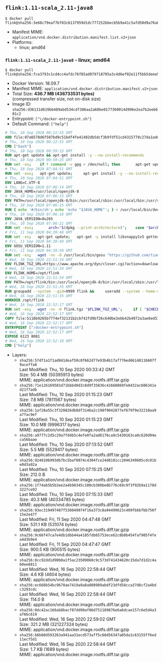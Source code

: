 ## `flink:1.11-scala_2.11-java8`

```console
$ docker pull flink@sha256:3e68c79eaf7bf03c6137959d1dc777252bbecb5b9a41c5afd50d9a76a8813e73
```

-	Manifest MIME: `application/vnd.docker.distribution.manifest.list.v2+json`
-	Platforms:
	-	linux; amd64

### `flink:1.11-scala_2.11-java8` - linux; amd64

```console
$ docker pull flink@sha256:fce3793c1cd4cc4afdc76f85ad079718795a3c4d6ef02e11f5bb5deee57ff878
```

-	Docker Version: 18.09.7
-	Manifest MIME: `application/vnd.docker.distribution.manifest.v2+json`
-	Total Size: **436.7 MB (436733531 bytes)**  
	(compressed transfer size, not on-disk size)
-	Image ID: `sha256:d36131d619bb489abd534cdf386aa2a60be0177360014d996e2ea7b2eeb601c2`
-	Entrypoint: `["\/docker-entrypoint.sh"]`
-	Default Command: `["help"]`

```dockerfile
# Thu, 10 Sep 2020 00:22:55 GMT
ADD file:07a6578d6f507bd9c51bdf4fe41402db5dcf3b9fdf51cd4315778c27da1add39 in / 
# Thu, 10 Sep 2020 00:22:55 GMT
CMD ["bash"]
# Thu, 10 Sep 2020 00:59:15 GMT
RUN apt-get update && apt-get install -y --no-install-recommends 		ca-certificates 		curl 		netbase 		wget 	&& rm -rf /var/lib/apt/lists/*
# Thu, 10 Sep 2020 00:59:25 GMT
RUN set -ex; 	if ! command -v gpg > /dev/null; then 		apt-get update; 		apt-get install -y --no-install-recommends 			gnupg 			dirmngr 		; 		rm -rf /var/lib/apt/lists/*; 	fi
# Thu, 10 Sep 2020 07:04:51 GMT
RUN set -eux; 	apt-get update; 	apt-get install -y --no-install-recommends 		bzip2 		unzip 		xz-utils 				ca-certificates p11-kit 				fontconfig libfreetype6 	; 	rm -rf /var/lib/apt/lists/*
# Thu, 10 Sep 2020 07:04:51 GMT
ENV LANG=C.UTF-8
# Thu, 10 Sep 2020 07:06:14 GMT
ENV JAVA_HOME=/usr/local/openjdk-8
# Thu, 10 Sep 2020 07:06:15 GMT
ENV PATH=/usr/local/openjdk-8/bin:/usr/local/sbin:/usr/local/bin:/usr/sbin:/usr/bin:/sbin:/bin
# Thu, 10 Sep 2020 07:06:15 GMT
RUN { echo '#/bin/sh'; echo 'echo "$JAVA_HOME"'; } > /usr/local/bin/docker-java-home && chmod +x /usr/local/bin/docker-java-home && [ "$JAVA_HOME" = "$(docker-java-home)" ]
# Thu, 10 Sep 2020 07:06:16 GMT
ENV JAVA_VERSION=8u265
# Thu, 10 Sep 2020 07:06:21 GMT
RUN set -eux; 		arch="$(dpkg --print-architecture)"; 	case "$arch" in 		amd64 | i386:x86-64) downloadUrl=https://github.com/AdoptOpenJDK/openjdk8-upstream-binaries/releases/download/jdk8u265-b01/OpenJDK8U-jre_x64_linux_8u265b01.tar.gz ;; 		*) echo >&2 "error: unsupported architecture: '$arch'"; exit 1 ;; 	esac; 		wget -O openjdk.tgz.asc "$downloadUrl.sign"; 	wget -O openjdk.tgz "$downloadUrl" --progress=dot:giga; 		export GNUPGHOME="$(mktemp -d)"; 	gpg --batch --keyserver ha.pool.sks-keyservers.net --keyserver-options no-self-sigs-only --recv-keys CA5F11C6CE22644D42C6AC4492EF8D39DC13168F; 	gpg --batch --keyserver ha.pool.sks-keyservers.net --recv-keys EAC843EBD3EFDB98CC772FADA5CD6035332FA671; 	gpg --batch --list-sigs --keyid-format 0xLONG CA5F11C6CE22644D42C6AC4492EF8D39DC13168F 		| tee /dev/stderr 		| grep '0xA5CD6035332FA671' 		| grep 'Andrew Haley'; 	gpg --batch --verify openjdk.tgz.asc openjdk.tgz; 	gpgconf --kill all; 	rm -rf "$GNUPGHOME"; 		mkdir -p "$JAVA_HOME"; 	tar --extract 		--file openjdk.tgz 		--directory "$JAVA_HOME" 		--strip-components 1 		--no-same-owner 	; 	rm openjdk.tgz*; 			{ 		echo '#!/usr/bin/env bash'; 		echo 'set -Eeuo pipefail'; 		echo 'if ! [ -d "$JAVA_HOME" ]; then echo >&2 "error: missing JAVA_HOME environment variable"; exit 1; fi'; 		echo 'cacertsFile=; for f in "$JAVA_HOME/lib/security/cacerts" "$JAVA_HOME/jre/lib/security/cacerts"; do if [ -e "$f" ]; then cacertsFile="$f"; break; fi; done'; 		echo 'if [ -z "$cacertsFile" ] || ! [ -f "$cacertsFile" ]; then echo >&2 "error: failed to find cacerts file in $JAVA_HOME"; exit 1; fi'; 		echo 'trust extract --overwrite --format=java-cacerts --filter=ca-anchors --purpose=server-auth "$cacertsFile"'; 	} > /etc/ca-certificates/update.d/docker-openjdk; 	chmod +x /etc/ca-certificates/update.d/docker-openjdk; 	/etc/ca-certificates/update.d/docker-openjdk; 		find "$JAVA_HOME/lib" -name '*.so' -exec dirname '{}' ';' | sort -u > /etc/ld.so.conf.d/docker-openjdk.conf; 	ldconfig; 		java -version
# Fri, 11 Sep 2020 04:39:48 GMT
RUN set -ex;   apt-get update;   apt-get -y install libsnappy1v5 gettext-base;   rm -rf /var/lib/apt/lists/*
# Fri, 11 Sep 2020 04:39:49 GMT
ENV GOSU_VERSION=1.11
# Fri, 11 Sep 2020 04:39:50 GMT
RUN set -ex;   wget -nv -O /usr/local/bin/gosu "https://github.com/tianon/gosu/releases/download/$GOSU_VERSION/gosu-$(dpkg --print-architecture)";   wget -nv -O /usr/local/bin/gosu.asc "https://github.com/tianon/gosu/releases/download/$GOSU_VERSION/gosu-$(dpkg --print-architecture).asc";   export GNUPGHOME="$(mktemp -d)";   for server in ha.pool.sks-keyservers.net $(shuf -e                           hkp://p80.pool.sks-keyservers.net:80                           keyserver.ubuntu.com                           hkp://keyserver.ubuntu.com:80                           pgp.mit.edu) ; do       gpg --batch --keyserver "$server" --recv-keys B42F6819007F00F88E364FD4036A9C25BF357DD4 && break || : ;   done &&   gpg --batch --verify /usr/local/bin/gosu.asc /usr/local/bin/gosu;   gpgconf --kill all;   rm -rf "$GNUPGHOME" /usr/local/bin/gosu.asc;   chmod +x /usr/local/bin/gosu;   gosu nobody true
# Wed, 16 Sep 2020 22:51:34 GMT
ENV FLINK_TGZ_URL=https://www.apache.org/dyn/closer.cgi?action=download&filename=flink/flink-1.11.2/flink-1.11.2-bin-scala_2.11.tgz FLINK_ASC_URL=https://www.apache.org/dist/flink/flink-1.11.2/flink-1.11.2-bin-scala_2.11.tgz.asc GPG_KEY=C63E230EFFF519A5BBF2C9AE6767487CD505859C CHECK_GPG=true
# Wed, 16 Sep 2020 22:51:34 GMT
ENV FLINK_HOME=/opt/flink
# Wed, 16 Sep 2020 22:51:34 GMT
ENV PATH=/opt/flink/bin:/usr/local/openjdk-8/bin:/usr/local/sbin:/usr/local/bin:/usr/sbin:/usr/bin:/sbin:/bin
# Wed, 16 Sep 2020 22:51:35 GMT
RUN groupadd --system --gid=9999 flink &&     useradd --system --home-dir $FLINK_HOME --uid=9999 --gid=flink flink
# Wed, 16 Sep 2020 22:51:35 GMT
WORKDIR /opt/flink
# Wed, 16 Sep 2020 22:52:17 GMT
RUN set -ex;   wget -nv -O flink.tgz "$FLINK_TGZ_URL";     if [ "$CHECK_GPG" = "true" ]; then     wget -nv -O flink.tgz.asc "$FLINK_ASC_URL";     export GNUPGHOME="$(mktemp -d)";     for server in ha.pool.sks-keyservers.net $(shuf -e                             hkp://p80.pool.sks-keyservers.net:80                             keyserver.ubuntu.com                             hkp://keyserver.ubuntu.com:80                             pgp.mit.edu) ; do         gpg --batch --keyserver "$server" --recv-keys "$GPG_KEY" && break || : ;     done &&     gpg --batch --verify flink.tgz.asc flink.tgz;     gpgconf --kill all;     rm -rf "$GNUPGHOME" flink.tgz.asc;   fi;     tar -xf flink.tgz --strip-components=1;   rm flink.tgz;     chown -R flink:flink .;
# Wed, 16 Sep 2020 22:52:17 GMT
COPY file:5118b9265b7774ef32131b2cbf42fd9bf26c640be3ebb42b4972a3ae8ed5125e in / 
# Wed, 16 Sep 2020 22:52:17 GMT
ENTRYPOINT ["/docker-entrypoint.sh"]
# Wed, 16 Sep 2020 22:52:17 GMT
EXPOSE 6123 8081
# Wed, 16 Sep 2020 22:52:18 GMT
CMD ["help"]
```

-	Layers:
	-	`sha256:57df1a1f1ad841deaf50c8f662d77e93b4b17af776ed66148116607f9aceffa8`  
		Last Modified: Thu, 10 Sep 2020 00:33:42 GMT  
		Size: 50.4 MB (50395913 bytes)  
		MIME: application/vnd.docker.image.rootfs.diff.tar.gzip
	-	`sha256:71e126169501d71bbbd0d3c8d9f35836c41660869fe8432ac606341ed21f7adb`  
		Last Modified: Thu, 10 Sep 2020 01:15:23 GMT  
		Size: 7.8 MB (7811567 bytes)  
		MIME: application/vnd.docker.image.rootfs.diff.tar.gzip
	-	`sha256:1af28a55c3f320826db8df3146a2c198f9042877ef679f9e32210aa9a7fac9ef`  
		Last Modified: Thu, 10 Sep 2020 01:15:23 GMT  
		Size: 10.0 MB (9996317 bytes)  
		MIME: application/vnd.docker.image.rootfs.diff.tar.gzip
	-	`sha256:a9777c2d5c29a7fd4b5c4efe0fa2ad6176ca9c5430163ca0c620d94eca56baae`  
		Last Modified: Thu, 10 Sep 2020 07:13:52 GMT  
		Size: 5.5 MB (5529417 bytes)  
		MIME: application/vnd.docker.image.rootfs.diff.tar.gzip
	-	`sha256:9248106993db7bc5baf0074c4304fce24d8101cc2046349605cdc01be0d3a92a`  
		Last Modified: Thu, 10 Sep 2020 07:15:25 GMT  
		Size: 212.0 B  
		MIME: application/vnd.docker.image.rootfs.diff.tar.gzip
	-	`sha256:1f74ab5b5b3ee2a4b98345c100cb380be8b776c69c9f3f92b9a1170d3227ce92`  
		Last Modified: Thu, 10 Sep 2020 07:15:33 GMT  
		Size: 40.3 MB (40334785 bytes)  
		MIME: application/vnd.docker.image.rootfs.diff.tar.gzip
	-	`sha256:93ec319497407f530849074f16a373c8a94499623c409fbbbfbb750f15e2e47f`  
		Last Modified: Fri, 11 Sep 2020 04:47:48 GMT  
		Size: 531.1 KB (531074 bytes)  
		MIME: application/vnd.docker.image.rootfs.diff.tar.gzip
	-	`sha256:9c66f47ca7e4db1dbb44a4105fdb65753ece62c8b0b454faf905f4fea4d3b9e4`  
		Last Modified: Fri, 11 Sep 2020 04:47:47 GMT  
		Size: 900.5 KB (900515 bytes)  
		MIME: application/vnd.docker.image.rootfs.diff.tar.gzip
	-	`sha256:8cc92dd1d90b0a1f5ac23509068c9c573d741434620c15da7d1d2c4ab0ee6811`  
		Last Modified: Wed, 16 Sep 2020 22:58:44 GMT  
		Size: 4.6 KB (4604 bytes)  
		MIME: application/vnd.docker.image.rootfs.diff.tar.gzip
	-	`sha256:ec668b54bc9678ae7419a9a8a808989abdf23dfd58cca37d6cf2a4bdc3293cdc`  
		Last Modified: Wed, 16 Sep 2020 22:58:44 GMT  
		Size: 114.0 B  
		MIME: application/vnd.docker.image.rootfs.diff.tar.gzip
	-	`sha256:0dc42ac166ab8bacf87dd90af06d751189876e6a6dcae157c6e5d4a3af66c619`  
		Last Modified: Wed, 16 Sep 2020 22:59:02 GMT  
		Size: 321.2 MB (321227324 bytes)  
		MIME: application/vnd.docker.image.rootfs.diff.tar.gzip
	-	`sha256:b6b60d593263a941aa31ecd573aff5c68d56347a05da1c63155ff6ed11ecf5d1`  
		Last Modified: Wed, 16 Sep 2020 22:58:44 GMT  
		Size: 1.7 KB (1689 bytes)  
		MIME: application/vnd.docker.image.rootfs.diff.tar.gzip
